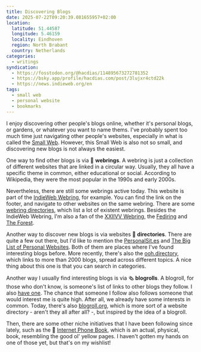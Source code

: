 ```yaml
---
title: Discovering Blogs
date: 2025-07-22T09:20:39.081655957+02:00
location:
  latitude: 51.44587
  longitude: 5.46159
  locality: Eindhoven
  region: North Brabant
  country: Netherlands
categories:
  - writings
syndication:
  - https://fosstodon.org/@hacdias/114895673272781352
  - https://bsky.app/profile/hacdias.com/post/3lujxr4ctd22k
  - https://news.indieweb.org/en
tags:
  - small web
  - personal website
  - bookmarks
---
```


I enjoy discovering other people's blogs online, whether it's personal blogs, or gardens, or whatever you want to name thems. I've probably spent too much time just navigating other people's websites, especially in what is called the [Small Web](https://ar.al/2020/08/07/what-is-the-small-web/). However, this Small Web is also not so small, and discovering new blogs is not always the easiest.

<!--more-->

One way to find other blogs is via 💍 **webrings**. A webring is just a collection of different websites that are linked in a circular way. Usually, they all have a specific theme in common, either educational or social. According to Wikipedia, they were the most popular in the 1990s and early 2000s.

Nevertheless, there are still some webrings active today. This website is part of the [IndieWeb Webring](https://xn--sr8hvo.ws/), for example. You can find the link on the footer, and navigate to other websites on the same webring. There are some [webring directories](https://web.archive.org/web/20230605015058/https://sadgrl.online/cyberspace/webrings), which list a lot of existent webrings. Besides the IndieWeb Webring, I'm also a fan of the [XXIIVV Webring](https://webring.xxiivv.com/), the [Fediring](https://fediring.net/) and [The Forest](https://theforest.link/).

Another way to discover new blogs is via websites 📁 **directories**. There are quite a few out there, but I'd like to mention the [PersonalSit.es](https://personalsit.es/) and [The Big List of Personal Websites](http://biglist.terraaeon.com/). Both of them are places where I've found interesting blogs before. More recently, there's also the [ooh.directory](https://ooh.directory), which links to more than 2000 blogs, spread across different topics. A nice thing about this one is that you can search in categories.

Another way I usually find interesting blogs is via 🗞️ **blogrolls**. A blogroll, for those who don't know, is someone's list of links to other blogs they follow. I also [have one](/blogroll). The chance that someone I follow also follows someone that would interest me is quite high. After all, we already have some interests in common. Today, there's also [blogroll.org](https://blogroll.org/), which is more sort of a website directory - aren't they all after all? -, but inspired by the idea of a blogroll.

Then, there are some other niche initiatives that I have been following since lately, such as the 📒 [Internet Phone Book](https://internetphonebook.net/), which is an actual, physical, book, resembling the good ol' yellow pages. I haven't gotten my hands on one of those yet, but that's on my wishlist!
